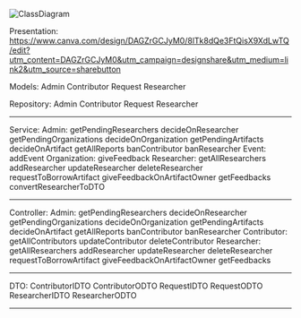 
![ClassDiagram](https://github.com/user-attachments/assets/42534862-70eb-42b8-a6c7-4eea8936d05b)

Presentation:
https://www.canva.com/design/DAGZrGCJyM0/8lTk8dQe3FtQisX9XdLwTQ/edit?utm_content=DAGZrGCJyM0&utm_campaign=designshare&utm_medium=link2&utm_source=sharebutton

Models:
Admin
Contributor
Request
Researcher

Repository:
      Admin
      Contributor
      Request
      Researcher
_________________________________
Service:
  Admin:
        getPendingResearchers
        decideOnResearcher
        getPendingOrganizations
        decideOnOrganization
        getPendingArtifacts
        decideOnArtifact
        getAllReports
        banContributor
        banResearcher
  Event:
        addEvent
  Organization:
        giveFeedback
  Researcher:
        getAllResearchers
        addResearcher
        updateResearcher
        deleteResearcher
        requestToBorrowArtifact
        giveFeedbackOnArtifactOwner
        getFeedbacks
        convertResearcherToDTO
_______________________________________
Controller:
    Admin:
        getPendingResearchers
        decideOnResearcher
        getPendingOrganizations
        decideOnOrganization
        getPendingArtifacts
        decideOnArtifact
        getAllReports
        banContributor
        banResearcher
    Contributor:
        getAllContributors
        updateContributor
        deleteContributor
    Researcher:
        getAllResearchers
        addResearcher
        updateResearcher
        deleteResearcher
        requestToBorrowArtifact
        giveFeedbackOnArtifactOwner
        getFeedbacks
________________________________
DTO:
    ContributorIDTO
    ContributorODTO
    RequestIDTO
    RequestODTO
    ResearcherIDTO
    ResearcherODTO
______________________________________
